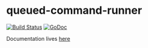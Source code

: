queued-command-runner
=====================

[![Build Status](https://travis-ci.org/modcloth/queued-command-runner.svg?branch=master)](https://travis-ci.org/modcloth/queued-command-runner)
[![GoDoc](https://godoc.org/github.com/modcloth/queued-command-runner?status.png)](https://godoc.org/github.com/modcloth/queued-command-runner)

Documentation lives [here](https://godoc.org/github.com/modcloth/queued-command-runner)
